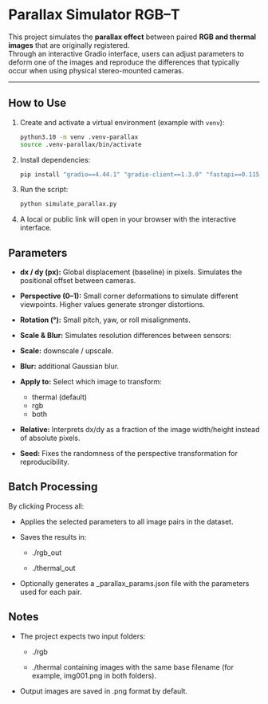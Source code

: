 # Parallax Simulator RGB–T

This project simulates the **parallax effect** between paired **RGB and thermal images** that are originally registered.  
Through an interactive Gradio interface, users can adjust parameters to deform one of the images and reproduce the differences that typically occur when using physical stereo-mounted cameras.

---

## How to Use

1. Create and activate a virtual environment (example with `venv`):

    ```bash
    python3.10 -m venv .venv-parallax
    source .venv-parallax/bin/activate
    ```

2. Install dependencies:

    ```bash
    pip install "gradio==4.44.1" "gradio-client==1.3.0" "fastapi==0.115.0" "starlette==0.38.5" "pydantic==2.9.2" "uvicorn==0.30.6" opencv-python numpy tqdm uvicorn
    ```

3. Run the script:

    ```bash
    python simulate_parallax.py
    ```

4. A local or public link will open in your browser with the interactive interface.


## Parameters

- **dx / dy (px):** Global displacement (baseline) in pixels. Simulates the positional offset between cameras.

- **Perspective (0–1):** Small corner deformations to simulate different viewpoints. Higher values generate stronger distortions.

- **Rotation (°):** Small pitch, yaw, or roll misalignments.

- **Scale & Blur:** Simulates resolution differences between sensors:

- **Scale:** downscale / upscale.

- **Blur:** additional Gaussian blur.

- **Apply to:** Select which image to transform:

    - thermal (default)
    - rgb
    - both

- **Relative:** Interprets dx/dy as a fraction of the image width/height instead of absolute pixels.

- **Seed:** Fixes the randomness of the perspective transformation for reproducibility.

## Batch Processing
By clicking Process all:

- Applies the selected parameters to all image pairs in the dataset.

- Saves the results in:

    - ./rgb_out

    - ./thermal_out

- Optionally generates a _parallax_params.json file with the parameters used for each pair.

## Notes
- The project expects two input folders:

    - ./rgb

    - ./thermal
containing images with the same base filename (for example, img001.png in both folders).

- Output images are saved in .png format by default.
